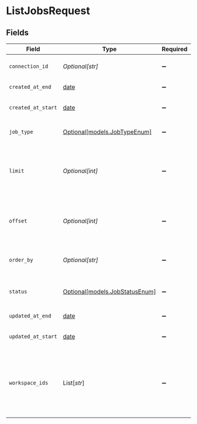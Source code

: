 # ListJobsRequest


## Fields

| Field                                                                                                   | Type                                                                                                    | Required                                                                                                | Description                                                                                             |
| ------------------------------------------------------------------------------------------------------- | ------------------------------------------------------------------------------------------------------- | ------------------------------------------------------------------------------------------------------- | ------------------------------------------------------------------------------------------------------- |
| `connection_id`                                                                                         | *Optional[str]*                                                                                         | :heavy_minus_sign:                                                                                      | Filter the Jobs by connectionId.                                                                        |
| `created_at_end`                                                                                        | [date](https://docs.python.org/3/library/datetime.html#date-objects)                                    | :heavy_minus_sign:                                                                                      | The end date to filter by                                                                               |
| `created_at_start`                                                                                      | [date](https://docs.python.org/3/library/datetime.html#date-objects)                                    | :heavy_minus_sign:                                                                                      | The start date to filter by                                                                             |
| `job_type`                                                                                              | [Optional[models.JobTypeEnum]](../models/jobtypeenum.md)                                                | :heavy_minus_sign:                                                                                      | Filter the Jobs by jobType.                                                                             |
| `limit`                                                                                                 | *Optional[int]*                                                                                         | :heavy_minus_sign:                                                                                      | Set the limit on the number of Jobs returned. The default is 20 Jobs.                                   |
| `offset`                                                                                                | *Optional[int]*                                                                                         | :heavy_minus_sign:                                                                                      | Set the offset to start at when returning Jobs. The default is 0.                                       |
| `order_by`                                                                                              | *Optional[str]*                                                                                         | :heavy_minus_sign:                                                                                      | The field and method to use for ordering                                                                |
| `status`                                                                                                | [Optional[models.JobStatusEnum]](../models/jobstatusenum.md)                                            | :heavy_minus_sign:                                                                                      | The Job status you want to filter by                                                                    |
| `updated_at_end`                                                                                        | [date](https://docs.python.org/3/library/datetime.html#date-objects)                                    | :heavy_minus_sign:                                                                                      | The end date to filter by                                                                               |
| `updated_at_start`                                                                                      | [date](https://docs.python.org/3/library/datetime.html#date-objects)                                    | :heavy_minus_sign:                                                                                      | The start date to filter by                                                                             |
| `workspace_ids`                                                                                         | List[*str*]                                                                                             | :heavy_minus_sign:                                                                                      | The UUIDs of the workspaces you wish to list jobs for. Empty list will retrieve all allowed workspaces. |